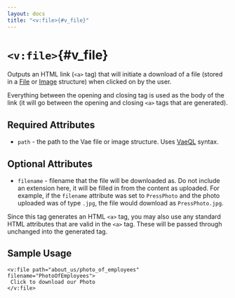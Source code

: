 ```yaml
---
layout: docs
title: "<v:file>{#v_file}"
---
```


# `<v:file>`{#v_file}

Outputs an HTML link (`<a>` tag) that will initiate a download of a file
(stored in a [File](#structure.file) or [Image](#structure.image)
structure) when clicked on by the user.

Everything between the opening and closing tag is used as the body of
the link (it will go between the opening and closing `<a>` tags that are
generated).

## Required Attributes

-   `path` - the path to the Vae file or image structure. Uses
    [VaeQL](#vaeql) syntax.

## Optional Attributes

-   `filename` - filename that the file will be downloaded as. Do not
    include an extension here, it will be filled in from the content
    as uploaded. For example, if the `filename` attribute was set to
    `PressPhoto` and the photo uploaded was of type `.jpg`, the file
    would download as `PressPhoto.jpg`.

Since this tag generates an HTML `<a>` tag, you may also use any
standard HTML attributes that are valid in the `<a>` tag. These will be
passed through unchanged into the generated tag.

## Sample Usage

    <v:file path="about_us/photo_of_employees" filename="PhotoOfEmployees">
     Click to download our Photo
    </v:file>
